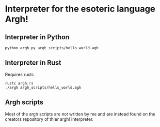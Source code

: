 # Interpreter for the esoteric language Argh!

## Interpreter in Python
```console
python argh.py argh_scripts/hello_world.agh
```

## Interpreter in Rust
Requires rustc
```console
rustc argh.rs
./argh argh_scripts/hello_world.agh
```

## Argh scripts
Most of the argh scripts are not written by me and
are instead found on the creators repository of thier
argh! interpreter.

